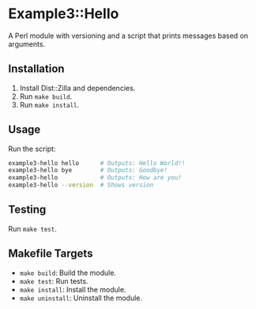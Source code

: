 # Example3::Hello

A Perl module with versioning and a script that prints messages based on arguments.

## Installation
1. Install Dist::Zilla and dependencies.
2. Run `make build`.
3. Run `make install`.

## Usage
Run the script:
```bash
example3-hello hello      # Outputs: Hello World!!
example3-hello bye        # Outputs: Goodbye!
example3-hello            # Outputs: How are you!
example3-hello --version  # Shows version
```

## Testing
Run `make test`.

## Makefile Targets
- `make build`: Build the module.
- `make test`: Run tests.
- `make install`: Install the module.
- `make uninstall`: Uninstall the module.
